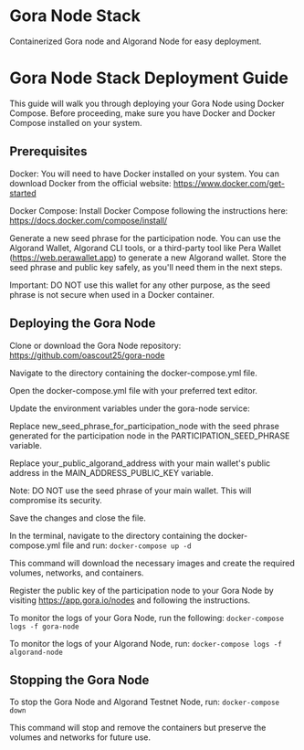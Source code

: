 # Gora Node Stack
Containerized Gora node and Algorand Node for easy deployment.

# Gora Node Stack Deployment Guide
This guide will walk you through deploying your Gora Node using Docker Compose. Before proceeding, make sure you have Docker and Docker Compose installed on your system.

## Prerequisites
Docker: You will need to have Docker installed on your system. You can download Docker from the official website: https://www.docker.com/get-started

Docker Compose: Install Docker Compose following the instructions here: https://docs.docker.com/compose/install/

Generate a new seed phrase for the participation node. You can use the Algorand Wallet, Algorand CLI tools, or a third-party tool like Pera Wallet (https://web.perawallet.app) to generate a new Algorand wallet. Store the seed phrase and public key safely, as you'll need them in the next steps.

Important: DO NOT use this wallet for any other purpose, as the seed phrase is not secure when used in a Docker container.

## Deploying the Gora Node
Clone or download the Gora Node repository: https://github.com/oascout25/gora-node

Navigate to the directory containing the docker-compose.yml file.

Open the docker-compose.yml file with your preferred text editor.

Update the environment variables under the gora-node service:

Replace new_seed_phrase_for_participation_node with the seed phrase generated for the participation node in the PARTICIPATION_SEED_PHRASE variable.

Replace your_public_algorand_address with your main wallet's public address in the MAIN_ADDRESS_PUBLIC_KEY variable.

Note: DO NOT use the seed phrase of your main wallet. This will compromise its security.

Save the changes and close the file.

In the terminal, navigate to the directory containing the docker-compose.yml file and run:
```docker-compose up -d```

This command will download the necessary images and create the required volumes, networks, and containers.

Register the public key of the participation node to your Gora Node by visiting https://app.gora.io/nodes and following the instructions.

To monitor the logs of your Gora Node, run the following:
```docker-compose logs -f gora-node```

To monitor the logs of your Algorand Node, run:
```docker-compose logs -f algorand-node```

## Stopping the Gora Node
To stop the Gora Node and Algorand Testnet Node, run:
```docker-compose down```

This command will stop and remove the containers but preserve the volumes and networks for future use.
